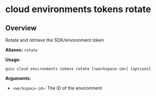 # cloud environments tokens rotate

## Overview

Rotate and retrieve the SDK/environment token

**Aliases:** `rotate`

**Usage:**

```
quix cloud environments tokens rotate [<workspace-id>] [options]
```

**Arguments:**

- `<workspace-id>`: The ID of the environment

